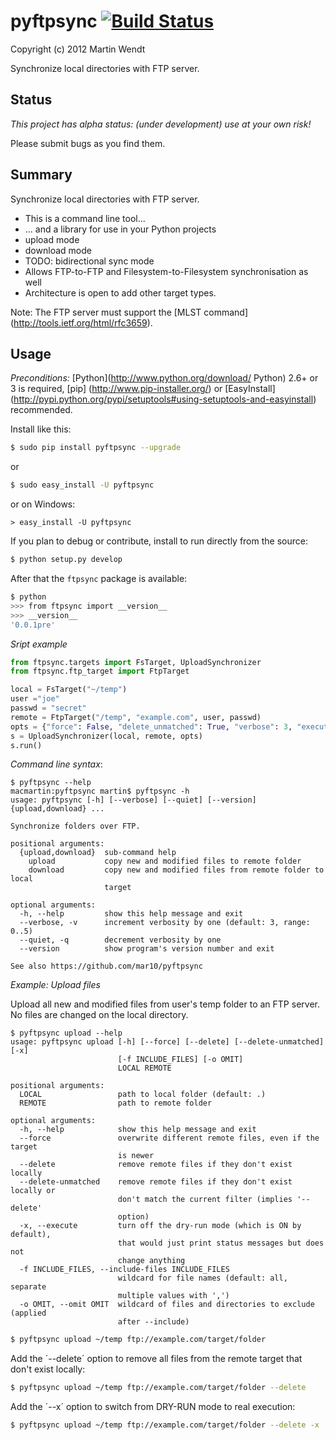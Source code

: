 # pyftpsync [![Build Status](https://travis-ci.org/mar10/pyftpsync.png?branch=master)](https://travis-ci.org/mar10/pyftpsync)
Copyright (c) 2012 Martin Wendt

Synchronize local directories with FTP server.

## Status
*This project has alpha status: (under development) use at your own risk!*

Please submit bugs as you find them.


## Summary
Synchronize local directories with FTP server.

  * This is a command line tool...
  *  ... and a library for use in your Python projects
  * upload mode
  * download mode
  * TODO: bidirectional sync mode
  * Allows FTP-to-FTP and Filesystem-to-Filesystem synchronisation as well
  * Architecture is open to add other target types.

Note: 
The FTP server must support the [MLST command] (http://tools.ietf.org/html/rfc3659).

## Usage 
*Preconditions:* [Python](http://www.python.org/download/ Python) 2.6+ or 3 is required, 
[pip] (http://www.pip-installer.org/) or
[EasyInstall] (http://pypi.python.org/pypi/setuptools#using-setuptools-and-easyinstall)
recommended. 

Install like this:

```bash
$ sudo pip install pyftpsync --upgrade
```
or
```bash
$ sudo easy_install -U pyftpsync
```

or on Windows:
```
> easy_install -U pyftpsync
```

If you plan to debug or contribute, install to run directly from the source:
```bash
$ python setup.py develop
```

After that the `ftpsync` package is available:
```bash
$ python
>>> from ftpsync import __version__
>>> __version__
'0.0.1pre'
```

*Sript example*

```python
from ftpsync.targets import FsTarget, UploadSynchronizer
from ftpsync.ftp_target import FtpTarget

local = FsTarget("~/temp")
user ="joe"
passwd = "secret"
remote = FtpTarget("/temp", "example.com", user, passwd)
opts = {"force": False, "delete_unmatched": True, "verbose": 3, "execute": True, "dry_run" : False}
s = UploadSynchronizer(local, remote, opts)
s.run()
```


*Command line syntax*:

```
$ pyftpsync --help
macmartin:pyftpsync martin$ pyftpsync -h
usage: pyftpsync [-h] [--verbose] [--quiet] [--version] {upload,download} ...

Synchronize folders over FTP.

positional arguments:
  {upload,download}  sub-command help
    upload           copy new and modified files to remote folder
    download         copy new and modified files from remote folder to local
                     target

optional arguments:
  -h, --help         show this help message and exit
  --verbose, -v      increment verbosity by one (default: 3, range: 0..5)
  --quiet, -q        decrement verbosity by one
  --version          show program's version number and exit

See also https://github.com/mar10/pyftpsync
```


*Example: Upload files*

Upload all new and modified files from user's temp folder to an FTP server.<br>
No files are changed on the local directory.

```
$ pyftpsync upload --help
usage: pyftpsync upload [-h] [--force] [--delete] [--delete-unmatched] [-x]
                        [-f INCLUDE_FILES] [-o OMIT]
                        LOCAL REMOTE

positional arguments:
  LOCAL                 path to local folder (default: .)
  REMOTE                path to remote folder

optional arguments:
  -h, --help            show this help message and exit
  --force               overwrite different remote files, even if the target
                        is newer
  --delete              remove remote files if they don't exist locally
  --delete-unmatched    remove remote files if they don't exist locally or
                        don't match the current filter (implies '--delete'
                        option)
  -x, --execute         turn off the dry-run mode (which is ON by default),
                        that would just print status messages but does not
                        change anything
  -f INCLUDE_FILES, --include-files INCLUDE_FILES
                        wildcard for file names (default: all, separate
                        multiple values with ',')
  -o OMIT, --omit OMIT  wildcard of files and directories to exclude (applied
                        after --include)
```

```bash
$ pyftpsync upload ~/temp ftp://example.com/target/folder
```

Add the ´--delete´ option to remove all files from the remote target that don't exist locally:
```bash
$ pyftpsync upload ~/temp ftp://example.com/target/folder --delete
```

Add the ´--x´ option to switch from DRY-RUN mode to real execution:
```bash
$ pyftpsync upload ~/temp ftp://example.com/target/folder --delete -x
```
